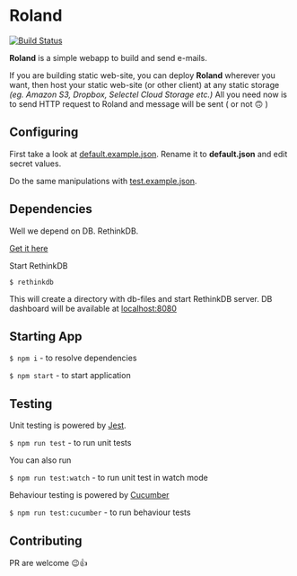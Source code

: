 # Roland
[![Build Status](https://travis-ci.org/hex22a/roland.svg?branch=master)](https://travis-ci.org/hex22a/roland)

**Roland** is a simple webapp to build and send e-mails. 

If you are building static web-site, you can deploy **Roland** wherever you want, 
then host your static web-site (or other client) at any static storage _(eg. Amazon S3, Dropbox, Selectel Cloud Storage etc.)_
All you need now is to send HTTP request to Roland and message will be sent ( or not 🙃 )

## Configuring
First take a look at [default.example.json](https://github.com/hex22a/roland/blob/master/config/default.example.json). Rename it to **default.json** and edit secret values.

Do the same manipulations with [test.example.json](https://github.com/hex22a/roland/blob/master/config/test.example.json).

## Dependencies
Well we depend on DB. RethinkDB.

[Get it here](https://www.rethinkdb.com/docs/install/ubuntu/)

Start RethinkDB

`$ rethinkdb`

This will create a directory with db-files and start RethinkDB server. DB dashboard will be available at [localhost:8080](http://localhost:8080)

## Starting App
`$ npm i` - to resolve dependencies

`$ npm start` - to start application

## Testing
Unit testing is powered by [Jest](https://github.com/facebook/jest).

`$ npm run test` - to run unit tests

You can also run

`$ npm run test:watch` - to run unit test in watch mode

Behaviour testing is powered by [Cucumber](https://github.com/cucumber/cucumber-js)

`$ npm run test:cucumber` - to run behaviour tests

## Contributing
PR are welcome 😉👍